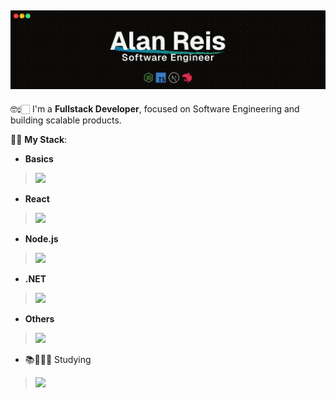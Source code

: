 ## ![](/cover.png)

🤓☝🏻 I'm a **Fullstack Developer**, focused on Software Engineering and building scalable products.

🧠🤖 **My Stack**:
- **Basics**
> ![](https://skillicons.dev/icons?i=ts,tailwind,sass,figma,postgresql,supabase,mongo,aws,docker,githubactions)
- **React** 
> ![](https://skillicons.dev/icons?i=react,next)
- **Node.js**
> ![](https://skillicons.dev/icons?i=nodejs,express,nestjs,jest,vitest,prisma,bun,elysia)
- **.NET**
> ![](https://skillicons.dev/icons?i=cs,dotnet)
- **Others**
> ![](https://skillicons.dev/icons?i=python,premiere,photoshop)
- 📚🧑🏻‍💻 Studying
> ![](https://skillicons.dev/icons?i=vue,nuxt,pinia,graphql)

